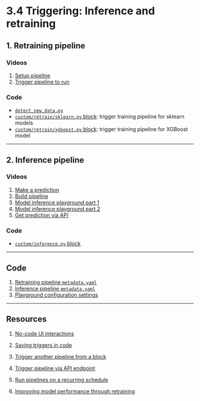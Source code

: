 # 3.4 Triggering: Inference and retraining


## 1. Retraining pipeline

### Videos

1. [Setup pipeline](https://youtu.be/ywzNac-OzFc)
1. [Trigger pipeline to run](https://youtu.be/6kcBWl3E8So)

### Code

-   [`detect_new_data.py`](https://github.com/mage-ai/mlops/blob/master/mlops/unit_3_observability/sensors/detect_new_data.py)
-   [`custom/retrain/sklearn.py` block](https://github.com/mage-ai/mlops/blob/master/mlops/unit_3_observability/custom/retrain/sklearn.py): trigger training pipeline for sklearn models
-   [`custom/retrain/xgboost.py` block](https://github.com/mage-ai/mlops/blob/master/mlops/unit_3_observability/custom/retrain/xgboost.py): trigger training pipeline for XGBoost model

---

## 2. Inference pipeline

### Videos

1. [Make a prediction](https://youtu.be/KZaS2oG9NDc)
1. [Build pipeline](https://youtu.be/mytcFbH_ooY)
1. [Model inference playground part 1](https://youtu.be/JI0dhR7Bnhk)
1. [Model inference playground part 2](https://youtu.be/v2ls-gBBRac)
1. [Get prediction via API](https://youtu.be/J6ckSZczk8M)

### Code

-   [`custom/inference.py` block](https://github.com/mage-ai/mlops/blob/master/mlops/unit_3_observability/custom/inference.py)

---

## Code

1. [Retraining pipeline `metadata.yaml`](https://github.com/mage-ai/mlops/blob/master/mlops/unit_3_observability/pipelines/automatic_retraining/metadata.yaml)
1. [Inference pipeline `metadata.yaml`](https://github.com/mage-ai/mlops/blob/master/mlops/unit_3_observability/pipelines/predict/metadata.yaml)
1. [Playground configuration settings](https://github.com/mage-ai/mlops/blob/master/mlops/unit_3_observability/interactions/playground.yaml)

---

## Resources

1. [No-code UI interactions](https://docs.mage.ai/interactions/overview)

1. [Saving triggers in code](https://docs.mage.ai/orchestration/triggers/configure-triggers-in-code)

1. [Trigger another pipeline from a block](https://docs.mage.ai/orchestration/triggers/trigger-pipeline)

1. [Trigger pipeline via API endpoint](https://docs.mage.ai/orchestration/triggers/trigger-pipeline-api)

1. [Run pipelines on a recurring schedule](https://docs.mage.ai/orchestration/triggers/schedule-pipelines)

1. [Improving model performance through retraining](<https://www.mage.ai/blog/how-to-improve-the-performance-of-a-machine-learning-(ML)-model>)
